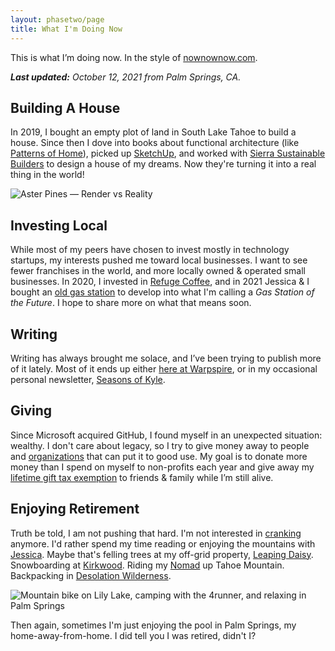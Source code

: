 ```yaml
---
layout: phasetwo/page
title: What I'm Doing Now
---
```


This is what I’m doing now. In the style of [nownownow.com](https://nownownow.com/about).

***Last updated:** October 12, 2021 from Palm Springs, CA.*

## Building A House

In 2019, I bought an empty plot of land in South Lake Tahoe to build a house. Since then I dove into books about functional architecture (like [Patterns of Home](https://www.amazon.com/Patterns-Home-Essentials-Enduring-Design/dp/156158696X)), picked up [SketchUp](https://sketchup.com/), and worked with [Sierra Sustainable Builders](https://www.sierrasustainable.com/) to design a house of my dreams. Now they're turning it into a real thing in the world!

![Aster Pines — Render vs Reality](https://assets.warpspire.com/images/now/asterpines-render-reality.jpg)

## Investing Local

While most of my peers have chosen to invest mostly in technology startups, my interests pushed me toward local businesses. I want to see fewer franchises in the world, and more locally owned & operated small businesses. In 2020, I invested in [Refuge Coffee](https://refugecoffee.com/), and in 2021 Jessica & I bought an [old gas station](https://www.google.com/maps/place/986+Emerald+Bay+Rd,+South+Lake+Tahoe,+CA+96150/@38.9136127,-120.0072509,17z/data=!3m1!4b1!4m5!3m4!1s0x80998fba6f69437f:0x716634f92ce30e3d!8m2!3d38.9136085!4d-120.0050569) to develop into what I'm calling a *Gas Station of the Future*. I hope to share more on what that means soon.

## Writing

Writing has always brought me solace, and I’ve been trying to publish more of it lately. Most of it ends up either [here at Warpspire](https://warpspire.com/), or in my occasional personal newsletter, [Seasons of Kyle](https://buttondown.email/kneath).

## Giving

Since Microsoft acquired GitHub, I found myself in an unexpected situation: wealthy. I don't care about legacy, so I try to give money away to people and <a href="/giving">organizations</a> that can put it to good use. My goal is to donate more money than I spend on myself to non-profits each year and give away my [lifetime gift tax exemption](https://www.schwab.com/resource-center/insights/content/giving-while-living-do-you-understand-gift-tax) to friends & family while I’m still alive.

## Enjoying Retirement

Truth be told, I am not pushing that hard. I'm not interested in [cranking](https://www.43folders.com/2011/04/22/cranking) anymore. I'd rather spend my time reading or enjoying the mountains with [Jessica](https://twitter.com/jlsuttles/). Maybe that's felling trees at my off-grid property, [Leaping Daisy](https://www.instagram.com/explore/locations/1739674376255530/united-states/pioneer-california/leaping-daisy-meadows/). Snowboarding at [Kirkwood](https://www.kirkwood.com/). Riding my [Nomad](https://www.santacruzbicycles.com/en-US/bikes/nomad) up Tahoe Mountain. Backpacking in [Desolation Wilderness](https://en.wikipedia.org/wiki/Desolation_Wilderness).

![Mountain bike on Lily Lake, camping with the 4runner, and relaxing in Palm Springs](https://assets.warpspire.com/images/now/retirement.jpg)

Then again, sometimes I'm just enjoying the pool in Palm Springs, my home-away-from-home. I did tell you I was retired, didn't I?